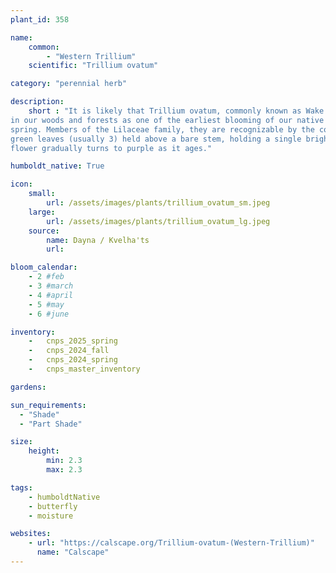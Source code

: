 ```yaml
---
plant_id: 358

name: 
    common: 
        - "Western Trillium"
    scientific: "Trillium ovatum"

category: "perennial herb"

description: 
    short : "It is likely that Trillium ovatum, commonly known as Wake Robin, is the most familiar floral sight
in our woods and forests as one of the earliest blooming of our native flowers and a herald of
spring. Members of the Lilaceae family, they are recognizable by the collar of whorled bright
green leaves (usually 3) held above a bare stem, holding a single bright white flower. The white
flower gradually turns to purple as it ages."

humboldt_native: True

icon: 
    small: 
        url: /assets/images/plants/trillium_ovatum_sm.jpeg 
    large: 
        url: /assets/images/plants/trillium_ovatum_lg.jpeg 
    source: 
        name: Dayna / Kvelha'ts
        url: 

bloom_calendar: 
    - 2 #feb
    - 3 #march
    - 4 #april
    - 5 #may
    - 6 #june

inventory: 
    -   cnps_2025_spring
    -   cnps_2024_fall
    -   cnps_2024_spring
    -   cnps_master_inventory

gardens:  

sun_requirements:
  - "Shade"
  - "Part Shade"

size:
    height: 
        min: 2.3
        max: 2.3

tags: 
    - humboldtNative
    - butterfly
    - moisture

websites:
    - url: "https://calscape.org/Trillium-ovatum-(Western-Trillium)"
      name: "Calscape"
---
```


